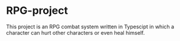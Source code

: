 # RPG-project


This project is an RPG combat system written in Typescipt in which a character can hurt other characters or even heal himself.

